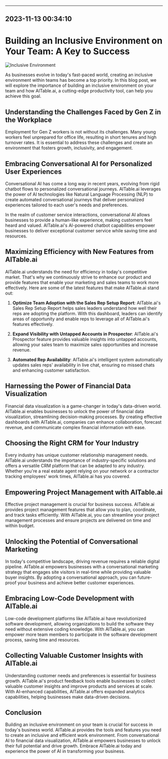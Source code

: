 

---------------------------------------------
2023-11-13 00:34:10
---------------------------------------------

# Building an Inclusive Environment on Your Team: A Key to Success

![Inclusive Environment](https://images.pexels.com/photos/4500351/pexels-photo-4500351.jpeg?auto=compress&cs=tinysrgb&dpr=2&h=750&w=1260)

As businesses evolve in today's fast-paced world, creating an inclusive environment within teams has become a top priority. In this blog post, we will explore the importance of building an inclusive environment on your team and how AITable.ai, a cutting-edge productivity tool, can help you achieve this goal.

## Understanding the Challenges Faced by Gen Z in the Workplace

Employment for Gen Z workers is not without its challenges. Many young workers feel unprepared for office life, resulting in short tenures and high turnover rates. It is essential to address these challenges and create an environment that fosters growth, inclusivity, and engagement.

## Embracing Conversational AI for Personalized User Experiences

Conversational AI has come a long way in recent years, evolving from rigid chatbot flows to personalized conversational journeys. AITable.ai leverages the power of AI technologies like Natural Language Processing (NLP) to create automated conversational journeys that deliver personalized experiences tailored to each user's needs and preferences.

In the realm of customer service interactions, conversational AI allows businesses to provide a human-like experience, making customers feel heard and valued. AITable.ai's AI-powered chatbot capabilities empower businesses to deliver exceptional customer service while saving time and resources.

## Maximizing Efficiency with New Features from AITable.ai

AITable.ai understands the need for efficiency in today's competitive market. That's why we continuously strive to enhance our product and provide features that enable your marketing and sales teams to work more effectively. Here are some of the latest features that make AITable.ai stand out:

1. **Optimize Team Adoption with the Sales Rep Setup Report**: AITable.ai's Sales Rep Setup Report helps sales leaders understand how well their reps are adopting the platform. With this dashboard, leaders can identify areas of opportunity and enable reps to leverage all of AITable.ai's features effectively.

2. **Expand Visibility with Untapped Accounts in Prospector**: AITable.ai's Prospector feature provides valuable insights into untapped accounts, allowing your sales team to maximize sales opportunities and increase revenue.

3. **Automated Rep Availability**: AITable.ai's intelligent system automatically updates sales reps' availability in live chat, ensuring no missed chats and enhancing customer satisfaction.

## Harnessing the Power of Financial Data Visualization

Financial data visualization is a game-changer in today's data-driven world. AITable.ai enables businesses to unlock the power of financial data visualization, streamlining decision-making processes. By creating effective dashboards with AITable.ai, companies can enhance collaboration, forecast revenue, and communicate complex financial information with ease.

## Choosing the Right CRM for Your Industry

Every industry has unique customer relationship management needs. AITable.ai understands the importance of industry-specific solutions and offers a versatile CRM platform that can be adapted to any industry. Whether you're a real estate agent relying on your network or a contractor tracking employees' work times, AITable.ai has you covered.

## Empowering Project Management with AITable.ai

Effective project management is crucial for business success. AITable.ai provides project management features that allow you to plan, coordinate, and track tasks efficiently. With AITable.ai, you can streamline your project management processes and ensure projects are delivered on time and within budget.

## Unlocking the Potential of Conversational Marketing

In today's competitive landscape, driving revenue requires a reliable digital pipeline. AITable.ai empowers businesses with a conversational marketing strategy that engages site visitors in real-time while providing valuable buyer insights. By adopting a conversational approach, you can future-proof your business and achieve better customer experiences.

## Embracing Low-Code Development with AITable.ai

Low-code development platforms like AITable.ai have revolutionized software development, allowing organizations to build the software they need without extensive coding knowledge. With AITable.ai, you can empower more team members to participate in the software development process, saving time and resources.

## Collecting Valuable Customer Insights with AITable.ai

Understanding customer needs and preferences is essential for business growth. AITable.ai's product feedback tools enable businesses to collect valuable customer insights and improve products and services at scale. With AI-enhanced capabilities, AITable.ai offers expanded analytics capabilities, helping businesses make data-driven decisions.

## Conclusion

Building an inclusive environment on your team is crucial for success in today's business world. AITable.ai provides the tools and features you need to create an inclusive and efficient work environment. From conversational AI to financial data visualization, AITable.ai empowers businesses to unlock their full potential and drive growth. Embrace AITable.ai today and experience the power of AI in transforming your business.